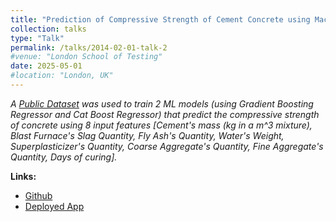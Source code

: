 ```yaml
---
title: "Prediction of Compressive Strength of Cement Concrete using Machine Learning models."
collection: talks
type: "Talk"
permalink: /talks/2014-02-01-talk-2
#venue: "London School of Testing"
date: 2025-05-01
#location: "London, UK"
---
```



*A [Public Dataset](https://archive.ics.uci.edu/dataset/165/concrete+compressive+strength) was used to train 2 ML models (using Gradient Boosting Regressor and Cat Boost Regressor) that predict the compressive strength of concrete using 8 input features [Cement's mass (kg in a m^3 mixture), Blast Furnace's Slag Quantity, Fly Ash's Quantity, Water's Weight, Superplasticizer's Quantity, Coarse Aggregate's Quantity, Fine Aggregate's Quantity, Days of curing].*

**Links:**  
- [Github](https://github.com/reyan-k-sapkota/Cube-Compressive-Strength-ML-Streamlit)
- [Deployed App](https://cube-compressive-strength-ml-model-2025.streamlit.app/)

